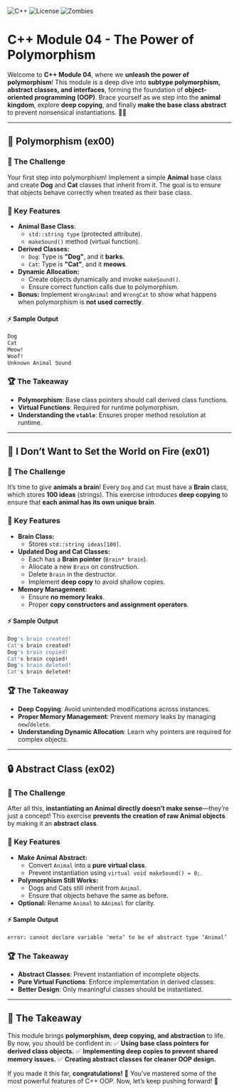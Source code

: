 ![C++](https://img.shields.io/badge/C++-98-blue?logo=cplusplus) ![License](https://img.shields.io/badge/License-Free-red) ![Zombies](https://img.shields.io/badge/Zombies-Approved-green)

# C++ Module 04 - The Power of Polymorphism

Welcome to **C++ Module 04**, where we **unleash the power of polymorphism**! This module is a deep dive into **subtype polymorphism, abstract classes, and interfaces**, forming the foundation of **object-oriented programming (OOP)**. Brace yourself as we step into the **animal kingdom**, explore **deep copying**, and finally **make the base class abstract** to prevent nonsensical instantiations. 🐶🐱

---

## 🦴 Polymorphism (ex00)

### 🔄 The Challenge
Your first step into polymorphism! Implement a simple **Animal** base class and create **Dog** and **Cat** classes that inherit from it. The goal is to ensure that objects behave correctly when treated as their base class.

### 🔹 Key Features
- **Animal Base Class**:
  - `std::string type` (protected attribute).
  - `makeSound()` method (virtual function).
- **Derived Classes:**
  - `Dog`: Type is **"Dog"**, and it **barks**.
  - `Cat`: Type is **"Cat"**, and it **meows**.
- **Dynamic Allocation:**
  - Create objects dynamically and invoke `makeSound()`.
  - Ensure correct function calls due to polymorphism.
- **Bonus:** Implement `WrongAnimal` and `WrongCat` to show what happens when polymorphism is **not used correctly**.

#### ⚡ Sample Output
```bash
Dog
Cat
Meow!
Woof!
Unknown Animal Sound
```

### 🏆 The Takeaway
- **Polymorphism**: Base class pointers should call derived class functions.
- **Virtual Functions**: Required for runtime polymorphism.
- **Understanding the `vtable`**: Ensures proper method resolution at runtime.

---

## 🧠 I Don’t Want to Set the World on Fire (ex01)

### 🧠 The Challenge
It’s time to give **animals a brain**! Every `Dog` and `Cat` must have a **Brain** class, which stores **100 ideas** (strings). This exercise introduces **deep copying** to ensure that **each animal has its own unique brain**.

### 🔹 Key Features
- **Brain Class:**
  - Stores `std::string ideas[100]`.
- **Updated Dog and Cat Classes:**
  - Each has a **Brain pointer** (`Brain* brain`).
  - Allocate a new `Brain` on construction.
  - Delete `Brain` in the destructor.
  - Implement **deep copy** to avoid shallow copies.
- **Memory Management:**
  - Ensure **no memory leaks**.
  - Proper **copy constructors and assignment operators**.

#### ⚡ Sample Output
```bash
Dog's brain created!
Cat's brain created!
Dog's brain copied!
Cat's brain copied!
Dog's brain deleted!
Cat's brain deleted!
```

### 🏆 The Takeaway
- **Deep Copying**: Avoid unintended modifications across instances.
- **Proper Memory Management**: Prevent memory leaks by managing `new`/`delete`.
- **Understanding Dynamic Allocation**: Learn why pointers are required for complex objects.

---

## 🔒 Abstract Class (ex02)

### 🚫 The Challenge
After all this, **instantiating an Animal directly doesn’t make sense**—they’re just a concept! This exercise **prevents the creation of raw Animal objects** by making it an **abstract class**.

### 🔹 Key Features
- **Make Animal Abstract:**
  - Convert `Animal` into a **pure virtual class**.
  - Prevent instantiation using `virtual void makeSound() = 0;`.
- **Polymorphism Still Works:**
  - Dogs and Cats still inherit from `Animal`.
  - Ensure that objects behave the same as before.
- **Optional:** Rename `Animal` to `AAnimal` for clarity.

#### ⚡ Sample Output
```bash
error: cannot declare variable ‘meta’ to be of abstract type ‘Animal’
```

### 🏆 The Takeaway
- **Abstract Classes**: Prevent instantiation of incomplete objects.
- **Pure Virtual Functions**: Enforce implementation in derived classes.
- **Better Design**: Only meaningful classes should be instantiated.

---

## 🎯 The Takeaway
This module brings **polymorphism, deep copying, and abstraction** to life. By now, you should be confident in:
✅ **Using base class pointers for derived class objects.**
✅ **Implementing deep copies to prevent shared memory issues.**
✅ **Creating abstract classes for cleaner OOP design.**

If you made it this far, **congratulations!** 🎉 You’ve mastered some of the most powerful features of C++ OOP. Now, let’s keep pushing forward! 🚀